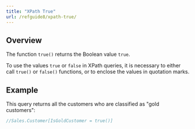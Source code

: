 ```yaml
---
title: "XPath True"
url: /refguide8/xpath-true/
---
```


## Overview

The function `true()` returns the Boolean value `true`.

To use the values `true` or `false` in XPath queries, it is necessary to either call `true()` or `false()` functions, or to enclose the values in quotation marks.

## Example

This query returns all the customers who are classified as "gold customers":

```java
//Sales.Customer[IsGoldCustomer = true()]
```
